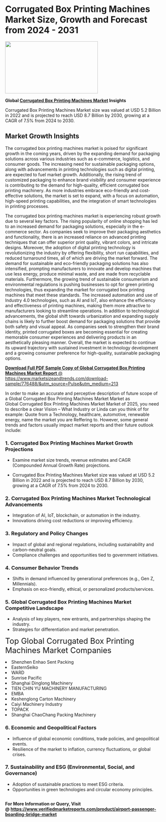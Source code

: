 <H1>Corrugated Box Printing Machines Market Size, Growth and Forecast from 2024 - 2031</H1><img class="aligncenter size-medium wp-image-584254" src="https://thirdeyenews.in/wp-content/uploads/2024/09/Global-Market-Research-300x168.jpeg" alt="" width="300" height="168" /><p><strong>Global&nbsp;<a href="https://www.marketsizeandtrends.com/download-sample/776488/&amp;utm_source=Pulse&amp;utm_medium=213">Corrugated Box Printing Machines Market</a> Insights</strong></p><p>Corrugated Box Printing Machines Market size was valued at USD 5.2 Billion in 2022 and is projected to reach USD 8.7 Billion by 2030, growing at a CAGR of 7.5% from 2024 to 2030.</p><p><h2>Market Growth Insights</h2> <p>The corrugated box printing machines market is poised for significant growth in the coming years, driven by the expanding demand for packaging solutions across various industries such as e-commerce, logistics, and consumer goods. The increasing need for sustainable packaging options, along with advancements in printing technologies such as digital printing, are expected to fuel market growth. Additionally, the rising trend of customized packaging to enhance brand visibility and consumer experience is contributing to the demand for high-quality, efficient corrugated box printing machinery. As more industries embrace eco-friendly and cost-effective solutions, the market is set to expand, with a focus on automation, high-speed printing capabilities, and the integration of smart technologies in printing processes.</p> <p><a href="#"></a></p> <p>The corrugated box printing machines market is experiencing robust growth due to several key factors. The rising popularity of online shopping has led to an increased demand for packaging solutions, especially in the e-commerce sector. As companies seek to improve their packaging aesthetics and functionality, there is an increased reliance on advanced printing techniques that can offer superior print quality, vibrant colors, and intricate designs. Moreover, the adoption of digital printing technology is revolutionizing the industry by offering flexibility, short run capabilities, and reduced turnaround times, all of which are driving the market forward. The demand for sustainable and eco-friendly packaging solutions has also intensified, prompting manufacturers to innovate and develop machines that use less energy, produce minimal waste, and are made from recyclable materials. Furthermore, the growing trend of sustainable consumerism and environmental regulations is pushing businesses to opt for green printing technologies, thus expanding the market for corrugated box printing machines that meet these standards. The increased automation and use of Industry 4.0 technologies, such as AI and IoT, also enhance the efficiency and effectiveness of printing machines, making them more attractive to manufacturers looking to streamline operations. In addition to technological advancements, the global shift towards urbanization and expanding supply chains is likely to further boost demand for packaging solutions that provide both safety and visual appeal. As companies seek to strengthen their brand identity, printed corrugated boxes are becoming essential for creating memorable consumer experiences and delivering products in an aesthetically pleasing manner. Overall, the market is expected to continue its upward trajectory with sustained investment in technology development and a growing consumer preference for high-quality, sustainable packaging options.</p> <p><a href="#"></p><p><span class=""><strong>Download Full PDF Sample Copy of Global Corrugated Box Printing Machines Market Report</strong> @ <a href="https://www.marketsizeandtrends.com/download-sample/776488/&amp;utm_source=Pulse&amp;utm_medium=213" target="_blank">https://www.marketsizeandtrends.com/download-sample/776488/&amp;utm_source=Pulse&amp;utm_medium=213</a></span></p><p>In order to make an accurate and perceptive description of future scope of a Global&nbsp;Corrugated Box Printing Machines Market Market as Global&nbsp;Corrugated Box Printing Machines Market Market of 2025, you need to describe a clear Vision &ndash; What Industry or Linda can you think of for example: Quote from a Technology, healthcare, automotive, renewable energy, name the market you are Reffering to. However, some general trends and factors usually impact market reports and their future outlook include:</p><h3>1.&nbsp;<strong>Corrugated Box Printing Machines Market Growth Projections</strong></h3><ul><li>Examine market size trends, revenue estimates and CAGR (Compounded Annual Growth Rate) projections.</li><li><p>Corrugated Box Printing Machines Market size was valued at USD 5.2 Billion in 2022 and is projected to reach USD 8.7 Billion by 2030, growing at a CAGR of 7.5% from 2024 to 2030.</p></li></ul><h3>2.&nbsp;<strong>Corrugated Box Printing Machines Market Technological Advancements</strong></h3><ul><li>Integration of AI, IoT, blockchain, or automation in the industry.</li><li>Innovations driving cost reductions or improving efficiency.</li></ul><h3>3.&nbsp;<strong>Regulatory and Policy Changes</strong></h3><ul><li>Impact of global and regional regulations, including sustainability and carbon-neutral goals.</li><li>Compliance challenges and opportunities tied to government initiatives.</li></ul><h3>4.&nbsp;<strong>Consumer Behavior Trends</strong></h3><ul><li>Shifts in demand influenced by generational preferences (e.g., Gen Z, Millennials).</li><li>Emphasis on eco-friendly, ethical, or personalized products/services.</li></ul><h3>5.&nbsp;<strong>Global Corrugated Box Printing Machines Market Competitive Landscape</strong></h3><ul><li>Analysis of key players, new entrants, and partnerships shaping the industry.</li><li>Strategies for differentiation and market penetration.</li></ul><p data-pm-slice="1 1 []"><span style="color: inherit; font-family: inherit; font-size: 25px;">Top Global Corrugated Box Printing Machines Market Companies</span></p><div class="" data-test-id=""><p><li>Shenzhen Enhao Sent Packing</li><li> EasternSeiko</li><li> WARD</li><li> Sunrise Pacific</li><li> Shanghai Dinglong Machinery</li><li> TIEN CHIN YU MACHINERY MANUFACTURING</li><li> EMBA</li><li> Keshenglong Carton Machinery</li><li> Caiyi Machinery Industry</li><li> TOPACK</li><li> Shanghai ChaoChang Packing Machinery</li></p></div><h3>6.&nbsp;<strong>Economic and Geopolitical Factors</strong></h3><ul><li>Influence of global economic conditions, trade policies, and geopolitical events.</li><li>Resilience of the market to inflation, currency fluctuations, or global crises.</li></ul><h3>7.&nbsp;<strong>Sustainability and ESG (Environmental, Social, and Governance)</strong></h3><ul><li>Adoption of sustainable practices to meet ESG criteria.</li><li>Opportunities in green technologies and circular economy principles.</li></ul><h2><strong style="font-size: 14px;">For More Information or Query, Visit @&nbsp;</strong><a style="background-color: #ffffff; font-size: 14px;" href="https://www.marketsizeandtrends.com/report/corrugated-box-printing-machines-market/" target="_blank">https://www.verifiedmarketreports.com/product/airport-passenger-boarding-bridge-market</a></h2>
